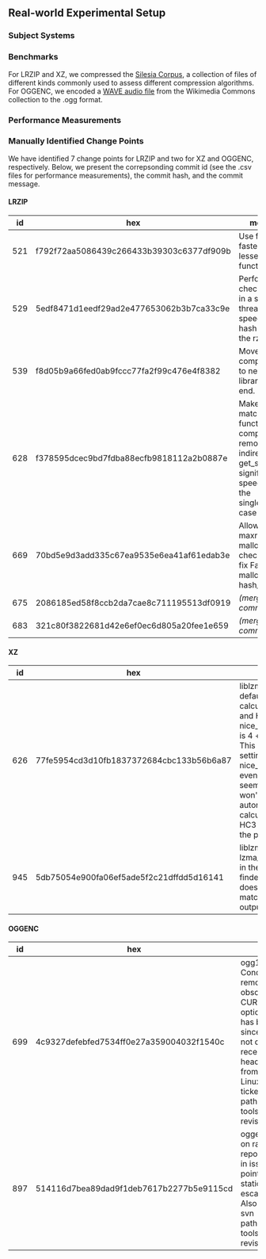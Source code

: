 ## Real-world Experimental Setup

### Subject Systems

### Benchmarks
For LRZIP and XZ, we compressed the [Silesia Corpus](http://sun.aei.polsl.pl/~sdeor/index.php?page=silesia), a collection of files of different kinds commonly used to assess different compression algorithms. For OGGENC, we encoded a [WAVE audio file](https://commons.wikimedia.org/wiki/File:%22Going_Home%22,_performed_by_the_United_States_Air_Force_Band.wav) from the Wikimedia Commons collection to the .ogg format.

### Performance Measurements

### Manually Identified Change Points
We have identified 7 change points for LRZIP and two for XZ and OGGENC, respectively. Below, we present the correpsonding commit id (see the .csv files for performance measurements), the commit hash, and the commit message.
#### LRZIP

| id  | hex                                      | message                                                                                                                      |
|-----|------------------------------------------|------------------------------------------------------------------------------------------------------------------------------|
| 521 | f792f72aa5086439c266433b39303c6377df909b | Use ffsl for a faster lesser_bitness function.                                                                               |
| 529 | 5edf8471d1eedf29ad2e477653062b3b7ca33c9e | Perform all checksumming in a separate thread to speed up the hash search in the rzip phase.                                 |
| 539 | f8d05b9a66fed0ab9fccc77fa2f99c476e4f8382 | Move zpaq compression to new libzpaq library back end.                                                                       |
| 628 | f378595dcec9bd7fdba88ecfb9818112a2b0887e | Make match_len a function completely removing all indirect calls to get_sb, significantly speeding up the single_get_sb case |
| 669 | 70bd5e9d3add335c67ea9535e6ea41af61edab3e | Allow less than maxram to be malloced for checksum to fix Failed to malloc ckbuf in hash_search2                             |
| 675 | 2086185ed58f8ccb2da7cae8c711195513df0919 | *(merge commit)*                                                                                                                        |
| 683 | 321c80f3822681d42e6ef0ec6d805a20fee1e659 | *(merge commit)*                                                                                                                        |
#### XZ
| id  | hex                                      | message                                                                                                                                                                                                                                                                         |
|-----|------------------------------------------|---------------------------------------------------------------------------------------------------------------------------------------------------------------------------------------------------------------------------------------------------------------------------------|
| 626 | 77fe5954cd3d10fb1837372684cbc133b56b6a87 | liblzma: Adjust default depth calculation for HC3 and HC4.      It was 8 + nice_len / 4, now it is 4 + nice_len / 4. This allows faster settings at lower nice_len values, even though it seems626 that I won't use automatic depth calcuation with HC3 and HC4 in the presets. |
| 945 | 5db75054e900fa06ef5ade5f2c21dffdd5d16141 | liblzma: Use lzma_memcmplen() in the match finders.      This doesn't change the match finder output.                                                                                                                                                                           |

#### OGGENC

| id  | hex                                      | message                                                                                                                                                                                                                                                                   |
|-----|------------------------------------------|---------------------------------------------------------------------------------------------------------------------------------------------------------------------------------------------------------------------------------------------------------------------------|
| 699 | 4c9327defebfed7534ff0e27a359004032f1540c | ogg123: Conditionally remove use of obsolete CURLOPT_MUTE option. This option     has been obsolete since 2001 and is not defined in recent libcurl headers.     Patch from qboosh (PLD Linux). Closes ticket:1097          svn path=/trunk/vorbis-tools/; revision=12202 |
| 897 | 514116d7bea89dad9f1deb7617b2277b5e9115cd | oggenc: fix crash on raw file close, reported by Hanno in issue #2009. pointer to a non-static struct was escaping its scope. Also fix a C99-ism.          svn path=/trunk/vorbis-tools/; revision=19117                                                                  |
